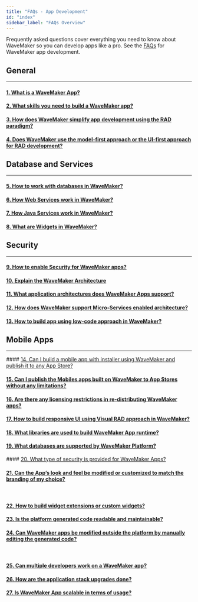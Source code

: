 ```yaml
---
title: "FAQs - App Development"
id: "index"
sidebar_label: "FAQs Overview"
---
```

Frequently asked questions cover everything you need to know about WaveMaker so you can develop apps like a pro. 
See the [FAQs](/learn/app-development/wavemaker-app-development-faqs) for WaveMaker app development.      

## General 
---
#### [1. What is a WaveMaker App?](/learn/app-development/wavemaker-app-development-faqs/what-is-wavemaker-app)

#### [2. What skills you need to build a WaveMaker app?](/learn/app-development/wavemaker-app-development-faqs/skills-need-to-build-wavemaker-app)

#### [3. How does WaveMaker simplify app development using the RAD paradigm?](/learn/app-development/wavemaker-app-development-faqs/app-development-using-rad)

#### [4. Does WaveMaker use the model-first approach or the UI-first approach for RAD development?](/learn/app-development/wavemaker-app-development-faqs/model-first-or-UI-first-rad-development)  

## Database and Services
---
#### [5. How to work with databases in WaveMaker?](/learn/app-development/wavemaker-app-development-faqs/database-in-wavemaker)  

#### [6. How Web Services work in WaveMaker?](/learn/app-development/wavemaker-app-development-faqs/web-services)  

#### [7. How Java Services work in WaveMaker?](/learn/app-development/wavemaker-app-development-faqs/java-services-in-wavemaker)  

#### [8. What are Widgets in WaveMaker?](/learn/app-development/wavemaker-app-development-faqs/widgets-in-wavemaker)   

## Security
---

#### [9. How to enable Security for WaveMaker apps?](/learn/app-development/wavemaker-app-development-faqs/security-in-wavemaker)

#### [10. Explain the WaveMaker Architecture](/learn/app-development/wavemaker-app-development-faqs/wavemaker-architecture)

#### [11. What application architectures does WaveMaker Apps support?](/learn/app-development/wavemaker-app-development-faqs/wavemaker-application-architecture)

#### [12. How does WaveMaker support Micro-Services enabled architecture?](/learn/app-development/wavemaker-app-development-faqs/micro-services-enabled-architecture) 

#### [13. How to build app using low-code approach in WaveMaker?](/learn/app-development/wavemaker-app-development-faqs/build-app-using-low-code-approach)

## Mobile Apps
---

#### [14. Can I build a mobile app with installer using WaveMaker and publish it to any App Store?](/learn/app-development/wavemaker-app-development-faqs/publishing-app-to-app-store) 

#### [15. Can I publish the Mobiles apps built on WaveMaker to App Stores without any limitations?](/learn/app-development/wavemaker-app-development-faqs/publish-to-app-store-without-any-limitations)

#### [16. Are there any licensing restrictions in re-distributing WaveMaker apps?](/learn/app-development/wavemaker-app-development-faqs/redistributing-licensing)

#### [17. How to build responsive UI using Visual RAD approach in WaveMaker?](/learn/app-development/wavemaker-app-development-faqs/build-responsive-ui-using-visual-rad-approach)


#### [18. What libraries are used to build WaveMaker App runtime?](/learn/app-development/wavemaker-app-development-faqs/libraries-used-app-runtime)


#### [19. What databases are supported by WaveMaker Platform?](/learn/app-development/wavemaker-app-development-faqs/databases-supported-by-wavemaker-platform)

#### [20. What type of security is provided for WaveMaker Apps?](/learn/app-development/wavemaker-app-development-faqs/security-provided-for-wavemaker-apps)

#### [21. Can the App’s look and feel be modified or customized to match the branding of my choice?](/learn/app-development/wavemaker-app-development-faqs/customizing-app-to-your-own-branding)

  
#### [22. How to build widget extensions or custom widgets?](/learn/app-development/wavemaker-app-development-faqs/building-widget-extension-custom-widget)

#### [23. Is the platform generated code readable and maintainable?](/learn/app-development/wavemaker-app-development-faqs/platform-generated-code)

#### [24. Can WaveMaker apps be modified outside the platform by manually editing the generated code?](/learn/app-development/wavemaker-app-development-faqs/editing-generated-code-outside-platform)

  
#### [25. Can multiple developers work on a WaveMaker app?](/learn/app-development/wavemaker-app-development-faqs/working-with-multiple-developers)

#### [26. How are the application stack upgrades done?](/learn/app-development/wavemaker-app-development-faqs/application-stack-upgrades)

#### [27. Is WaveMaker App scalable in terms of usage?](/learn/app-development/wavemaker-app-development-faqs/is-wavemaker-app-scalable)
